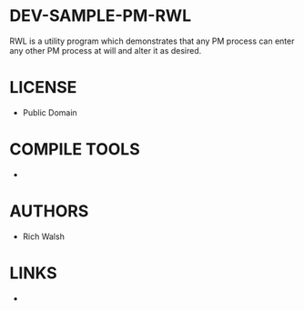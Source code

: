 DEV-SAMPLE-PM-RWL
=================

RWL is a utility program which demonstrates that any PM process can enter any other PM process at will and alter it as desired.

LICENSE
===============
* Public Domain

COMPILE TOOLS
===============
* 
 
AUTHORS
===============
* Rich Walsh

LINKS
===============
* 
